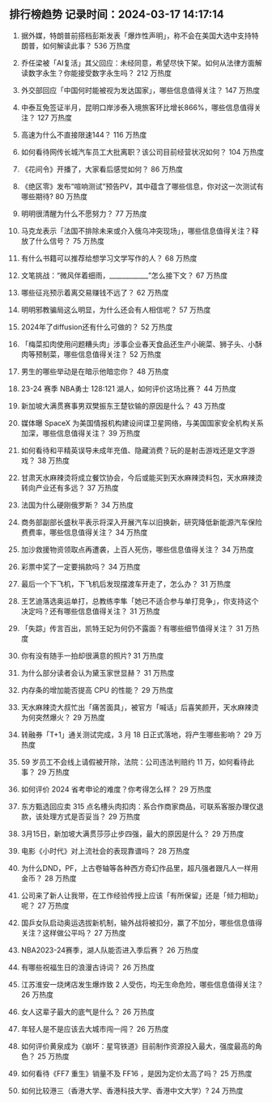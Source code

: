 
## 排行榜趋势 记录时间：2024-03-17 14:17:14
  
  1. 据外媒，特朗普前搭档彭斯发表「爆炸性声明」，称不会在美国大选中支持特朗普，如何解读此事？ 536 万热度
    
  2. 乔任梁被「AI复活」其父回应：未经同意，希望尽快下架。如何从法律方面解读数字永生？你能接受数字永生吗？ 212 万热度
    
  3. 外交部回应「中国何时能被视为发达国家」，哪些信息值得关注？ 147 万热度
    
  4. 中泰互免签证半月，昆明口岸涉泰入境旅客环比增长866%，哪些信息值得关注？ 127 万热度
    
  5. 高速为什么不直接限速144？ 116 万热度
    
  6. 如何看待网传长城汽车员工大批离职？该公司目前经营状况如何？ 104 万热度
    
  7. 《花间令》开播了，大家看后感觉如何？ 86 万热度
    
  8. 《绝区零》发布“喧响测试”预告PV，其中蕴含了哪些信息，你对这一次测试有哪些期待? 80 万热度
    
  9. 明明很清醒为什么不愿努力？ 77 万热度
    
  10. 马克龙表示「法国不排除未来或介入俄乌冲突现场」，哪些信息值得关注？释放了什么信号？ 75 万热度
    
  11. 有什么书籍可以推荐给想学习文学写作的人？ 68 万热度
    
  12. 文笔挑战：“微风伴着细雨，____________”怎么接下文？ 67 万热度
    
  13. 哪些征兆预示着离交易赚钱不远了？ 62 万热度
    
  14. 明明邪教骗局这么明显，为什么还会有人相信呢？ 57 万热度
    
  15. 2024年了diffusion还有什么可做的？ 52 万热度
    
  16. 「梅菜扣肉使用问题糟头肉」涉事企业春天食品还生产小碗菜、狮子头、小酥肉等预制菜，哪些信息值得关注？ 52 万热度
    
  17. 男生的哪些举动是在暗示他暗恋你？ 48 万热度
    
  18. 23-24 赛季 NBA勇士 128:121 湖人，如何评价这场比赛？ 44 万热度
    
  19. 新加坡大满贯赛事男双樊振东王楚钦输的原因是什么？ 43 万热度
    
  20. 媒体曝 SpaceX 为美国情报机构建设间谍卫星网络，与美国国家安全机构关系加深，哪些信息值得关注？ 39 万热度
    
  21. 如何看待和平精英误导未成年充值、隐藏消费？玩的是射击游戏还是文字游戏？ 38 万热度
    
  22. 甘肃天水麻辣烫将成立餐饮协会，今后或能买到天水麻辣烫料包，天水麻辣烫转向产业还有多远？ 37 万热度
    
  23. 法国为什么硬刚俄罗斯？ 34 万热度
    
  24. 商务部副部长盛秋平表示将深入开展汽车以旧换新，研究降低新能源汽车保险费费率，哪些信息值得关注？ 34 万热度
    
  25. 加沙救援物资领取点再遭袭，上百人死伤，哪些信息值得关注？ 34 万热度
    
  26. 彩票中奖了一定要捐款吗？ 34 万热度
    
  27. 最后一个下飞机，下飞机后发现摆渡车开走了，怎么办？ 31 万热度
    
  28. 王艺迪落选奥运单打，总教练李隼「她已不适合参与单打竞争」，你支持这个决定吗？还有哪些信息值得关注？ 31 万热度
    
  29. 「失踪」传言百出，凯特王妃为何仍不露面？有哪些细节值得关注？ 31 万热度
    
  30. 你有没有随手一拍却很满意的照片? 31 万热度
    
  31. 为什么部分读者会认为黛玉家世显赫？ 31 万热度
    
  32. 内存条的增加能否提高 CPU 的性能？ 29 万热度
    
  33. 天水麻辣烫大叔忙出「痛苦面具」，被官方「喊话」后喜笑颜开，天水麻辣烫为何突然爆火？ 29 万热度
    
  34. 转融券「T+1」通关测试完成，3 月 18 日正式落地，将产生哪些影响？ 29 万热度
    
  35. 59 岁员工不会线上请假被开除，法院：公司违法判赔约 11 万，如何看待此事？ 29 万热度
    
  36. 如何评价 2024 省考申论的难度？你考得怎么样？ 29 万热度
    
  37. 东方甄选回应卖 315 点名槽头肉扣肉：系合作商家商品，可联系客服办理仅退款，该处理方式是否妥当？ 29 万热度
    
  38. 3月15日，新加坡大满贯莎莎止步四强，最大的原因是什么？ 29 万热度
    
  39. 电影《小时代》对上流社会的表现靠谱吗？ 28 万热度
    
  40. 为什么DND，PF，上古卷轴等各种西方奇幻作品里，超凡强者跟凡人一样用金币？ 28 万热度
    
  41. 公司来了新人让我带，在工作经验传授上应该「有所保留」还是「倾力相助」呢？ 27 万热度
    
  42. 国乒女队启动奥运选拔新机制，输外战将被扣分，赢了不加分，哪些信息值得关注？这样做公平吗？ 27 万热度
    
  43. NBA2023-24赛季，湖人队能否进入季后赛？ 26 万热度
    
  44. 有哪些祝福生日的浪漫古诗词？ 26 万热度
    
  45. 江苏淮安一烧烤店发生爆炸致 2 人受伤，均无生命危险，哪些信息值得关注？ 26 万热度
    
  46. 女人这辈子最大的底气是什么？ 26 万热度
    
  47. 年轻人是不是应该去大城市闯一闯？ 26 万热度
    
  48. 如何评价黄泉成为《崩坏：星穹铁道》目前制作资源投入最大，强度最高的角色？ 25 万热度
    
  49. 如何看待《FF7 重生》销量不及 FF16 ，是因为定价太高了吗？ 25 万热度
    
  50. 如何比较港三（香港大学、香港科技大学、香港中文大学）? 24 万热度
    